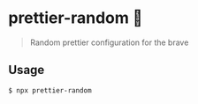 # prettier-random :game_die:

> Random prettier configuration for the brave

## Usage

```
$ npx prettier-random
```
